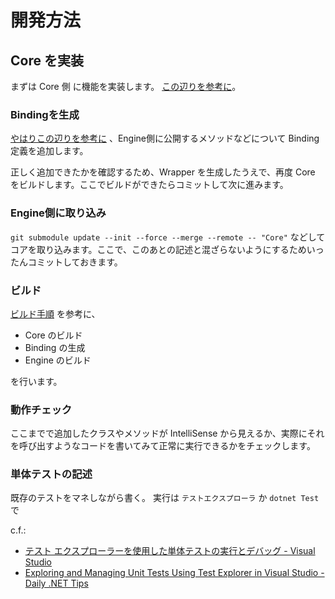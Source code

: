 # 開発方法

## Core を実装

まずは Core 側 に機能を実装します。 [この辺りを参考に](https://github.com/altseed/Altseed2/blob/master/documents/development/HowToDevelop_Ja.md)。

### Bindingを生成

[やはりこの辺りを参考に](https://github.com/altseed/Altseed2/blob/master/documents/development/HowToDevelop_Ja.md) 、Engine側に公開するメソッドなどについて Binding 定義を追加します。

正しく追加できたかを確認するため、Wrapper を生成したうえで、再度 Core をビルドします。ここでビルドができたらコミットして次に進みます。

### Engine側に取り込み

`git submodule update --init --force --merge --remote -- "Core"` などしてコアを取り込みます。ここで、このあとの記述と混ざらないようにするためいったんコミットしておきます。

### ビルド

[ビルド手順](HowToBuild_Ja.md) を参考に、

- Core のビルド
- Binding の生成
- Engine のビルド

を行います。

### 動作チェック

ここまでで追加したクラスやメソッドが IntelliSense から見えるか、実際にそれを呼び出すようなコードを書いてみて正常に実行できるかをチェックします。

### 単体テストの記述

既存のテストをマネしながら書く。
実行は `テストエクスプローラ` か `dotnet Test` で

c.f.: 
- [テスト エクスプローラーを使用した単体テストの実行とデバッグ - Visual Studio](https://docs.microsoft.com/ja-jp/visualstudio/test/run-unit-tests-with-test-explorer?view=vs-2019)
- [Exploring and Managing Unit Tests Using Test Explorer in Visual Studio - Daily .NET Tips](https://dailydotnettips.com/exploring-and-managing-unit-tests-using-test-explorer-in-visual-studio/)
